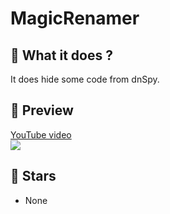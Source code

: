 # MagicRenamer

## 📜 What it does ?

It does hide some code from dnSpy.

## 🎥 Preview
[YouTube video](https://www.youtube.com/watch?v=Y1RSOtdVRQw)<br>![](https://i.imgur.com/wjBSL7E.png)

## 🌟 Stars

- None
